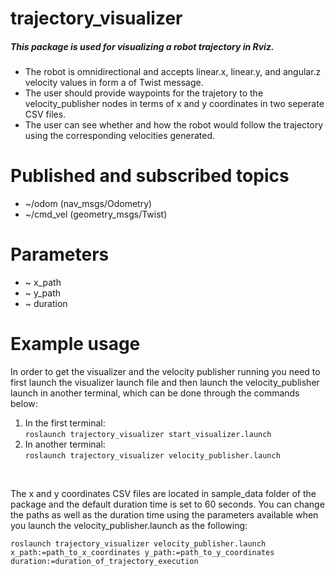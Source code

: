 # trajectory_visualizer

##### This package is used for visualizing a robot trajectory in Rviz.

* The robot is omnidirectional and accepts linear.x, linear.y, and angular.z velocity values in form a of Twist message.
* The user should provide waypoints for the trajetory to the velocity_publisher nodes in terms of x and y coordinates in two seperate CSV files.
* The user can see whether and how the robot would follow the trajectory using the corresponding velocities generated.

# Published and subscribed topics
* ~/odom (nav_msgs/Odometry)
* ~/cmd_vel (geometry_msgs/Twist)
# Parameters
* ~ x_path
* ~ y_path
* ~ duration
# Example usage

In order to get the visualizer and the velocity publisher running you need to first launch the visualizer launch file and then launch the velocity_publisher launch in another terminal, which can be done through the commands below:

1. In the first terminal: <br/>
``` roslaunch trajectory_visualizer start_visualizer.launch ```
2. In another terminal: <br />
``` roslaunch trajectory_visualizer velocity_publisher.launch ```
<br/>

The x and y coordinates CSV files are located in sample_data folder of the package and the default duration time is set to 60 seconds. You can change the paths as well as the duration time using the parameters available when you launch the velocity_publisher.launch as the following:<br>

``` roslaunch trajectory_visualizer velocity_publisher.launch x_path:=path_to_x_coordinates y_path:=path_to_y_coordinates duration:=duration_of_trajectory_execution ```


